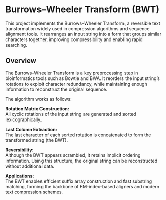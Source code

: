 # Burrows–Wheeler Transform (BWT)

This project implements the Burrows–Wheeler Transform, a reversible text transformation widely used in compression algorithms and sequence alignment tools. It rearranges an input string into a form that groups similar characters together, improving compressibility and enabling rapid searching.

## Overview
The Burrows–Wheeler Transform is a key preprocessing step in bioinformatics tools such as Bowtie and BWA. It reorders the input string’s rotations to exploit character redundancy, while maintaining enough information to reconstruct the original sequence.

The algorithm works as follows:

**Rotation Matrix Construction:**  
All cyclic rotations of the input string are generated and sorted lexicographically.

**Last Column Extraction:**  
The last character of each sorted rotation is concatenated to form the transformed string (the BWT).

**Reversibility:**  
Although the BWT appears scrambled, it retains implicit ordering information. Using this structure, the original string can be reconstructed without additional data.

**Applications:**  
The BWT enables efficient suffix array construction and fast substring matching, forming the backbone of FM-index–based aligners and modern text compression schemes.
